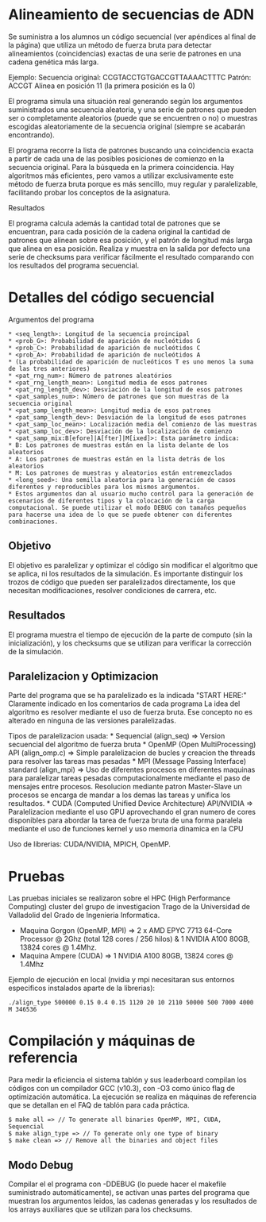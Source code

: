 # Alineamiento de secuencias de ADN
Se suministra a los alumnos un código secuencial (ver apéndices al final de la página) que utiliza un método de fuerza bruta para detectar alineamientos (coincidencias) exactas de una serie de patrones en una cadena genética más larga.

Ejemplo:
Secuencia original: CCGTACCTGTGACCGTTAAAACTTTC
Patrón: ACCGT
Alinea en posición 11 (la primera posición es la 0)

El programa simula una situación real generando según los argumentos suministrados una secuencia aleatoria, y una serie de patrones que pueden ser o completamente aleatorios (puede que se encuentren o no) o muestras escogidas aleatoriamente de la secuencia original (siempre se acabarán encontrando).

El programa recorre la lista de patrones buscando una coincidencia exacta a partir de cada una de las posibles posiciones de comienzo en la secuencia original. Para la búsqueda en la primera coincidencia. Hay algoritmos más eficientes, pero vamos a utilizar exclusivamente este método de fuerza bruta porque es más sencillo, muy regular y paralelizable, facilitando probar los conceptos de la asignatura.

Resultados

El programa calcula además la cantidad total de patrones que se encuentran, para cada posición de la cadena original la cantidad de patrones que alinean sobre esa posición, y el patrón de longitud más larga que alinea en esa posición. Realiza y muestra en la salida por defecto una serie de checksums para verificar fácilmente el resultado comparando con los resultados del programa secuencial.

# Detalles del código secuencial
Argumentos del programa

    * <seq_length>: Longitud de la secuencia proincipal
    * <prob_G>: Probabilidad de aparición de nucleótidos G
    * <prob_C>: Probabilidad de aparición de nucleótidos C
    * <prob_A>: Probabilidad de aparición de nucleótidos A
    * (La probabilidad de aparición de nucleóticos T es uno menos la suma de las tres anteriores)
    * <pat_rng_num>: Número de patrones aleatórios
    * <pat_rng_length_mean>: Longitud media de esos patrones
    * <pat_rng_length_dev>: Desviación de la longitud de esos patrones
    * <pat_samples_num>: Número de patrones que son muestras de la secuencia original
    * <pat_samp_length_mean>: Longitud media de esos patrones 
    * <pat_samp_length_dev>: Desviación de la longitud de esos patrones
    * <pat_samp_loc_mean>: Localización media del comienzo de las muestras
    * <pat_samp_loc_dev>: Desviación de la localización de comienzo
    * <pat_samp_mix:B[efore]|A[fter]|M[ixed]>: Esta parámetro indica:
    * B: Los patrones de muestras están en la lista delante de los aleatorios
    * A: Los patrones de muestras están en la lista detrás de los aleatorios
    * M: Los patrones de muestras y aleatorios están entremezclados
    * <long_seed>: Una semilla aleatoria para la generación de casos diferentes y reproducibles para los mismos argumentos.
    * Estos argumentos dan al usuario mucho control para la generación de escenarios de diferentes tipos y la colocación de la carga computacional. Se puede utilizar el modo DEBUG con tamaños pequeños para hacerse una idea de lo que se puede obtener con diferentes combinaciones.

## Objetivo

El objetivo es paralelizar y optimizar el código sin modificar el algoritmo que se aplica, ni los resultados de la simulación. Es importante distinguir los trozos de código que pueden ser paralelizados directamente, los que necesitan modificaciones, resolver condiciones de carrera, etc.

## Resultados

El programa muestra el tiempo de ejecución de la parte de computo (sin la inicialización), y los checksums que se utilizan para verificar la corrección de la simulación.

## Paralelizacion y Optimizacion
Parte del programa que se ha paralelizado es la indicada  "START HERE:"  Claramente indicado en los comentarios de cada programa
La idea del algoritmo es resolver mediante el uso de fuerza bruta. Ese concepto no es alterado en ninguna de las versiones paralelizadas.

Tipos de paralelizacion usada:
    * Sequencial (align_seq) => Version secuencial del algoritmo de fuerza bruta
    * OpenMP (Open MultiProcessing) API (align_omp.c) => Simple paralelizacion de bucles y creacion the threads para resolver las tareas mas pesadas
    * MPI (Message Passing Interface) standard (align_mpi) => Uso de diferentes procesos en diferentes maquinas para paralelizar tareas pesadas computacionalmente mediante el paso de mensajes entre procesos. Resolucion mediante patron Master-Slave un procesos se encarga de mandar a los demas las tareas y unifica los resultados.
    * CUDA (Computed Unified Device Architecture) API/NVIDIA => Paralelizacion mediante el uso GPU aprovechando el gran numero de cores disponibles para abordar la tarea de fuerza bruta de una forma paralela mediante el uso de funciones kernel y uso memoria dinamica en la CPU

Uso de librerias: CUDA/NVIDIA, MPICH, OpenMP.

# Pruebas 

Las pruebas iniciales se realizaron sobre el HPC (High Performance Computing) cluster del grupo de investigacion Trago de la Universidad de Valladolid del Grado de Ingenieria Informatica.

- Maquina Gorgon (OpenMP, MPI) => 2 x AMD EPYC 7713 64-Core Processor @ 2Ghz (total 128 cores / 256 hilos) & 1 NVIDIA A100 80GB, 13824 cores @ 1.4Mhz.
- Maquina Ampere (CUDA) => 1 NVIDIA A100 80GB, 13824 cores @ 1.4Mhz

Ejemplo de ejecución en local (nvidia y mpi necesitaran sus entornos especificos instalados aparte de la librerias):
```
./align_type 500000 0.15 0.4 0.15 1120 20 10 2110 50000 500 7000 4000 M 346536
```
# Compilación y máquinas de referencia
Para medir la eficiencia el sistema tablón y sus leaderboard compilan los códigos con un compilador GCC (v10.3), con -O3 como único flag de optimización automática. La ejecución se realiza en máquinas de referencia que se detallan en el FAQ de tablón para cada práctica.

```
$ make all => // To generate all binaries OpenMP, MPI, CUDA, Sequencial
$ make align_type => // To generate only one type of binary
$ make clean => // Remove all the binaries and object files
```
## Modo Debug

Compilar el el programa con -DDEBUG (lo puede hacer el makefile suministrado automáticamente), se activan unas partes del programa que muestran los argumentos leidos, las cadenas generadas y los resultados de los arrays auxiliares que se utilizan para los checksums.

